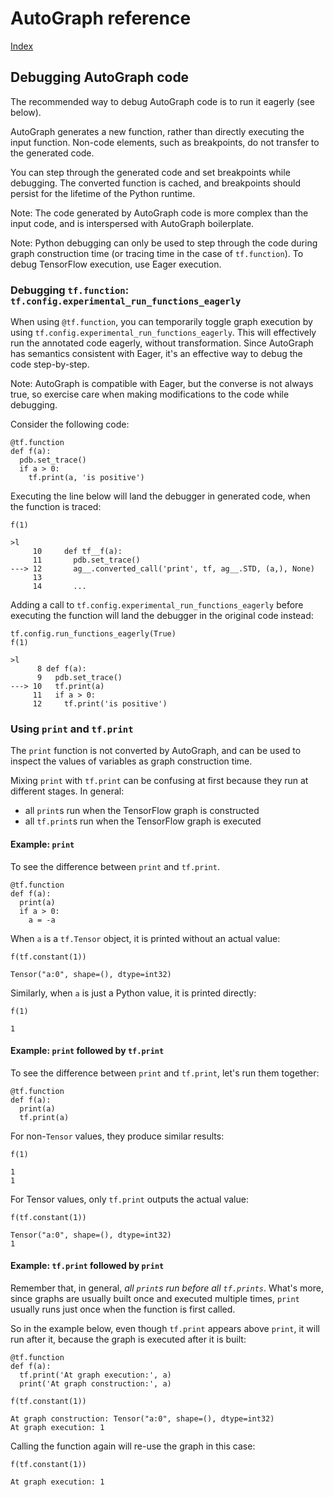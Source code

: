 # AutoGraph reference

[Index](index.md)

## Debugging AutoGraph code

The recommended way to debug AutoGraph code is to run it eagerly (see below).

AutoGraph generates a new function, rather than directly executing the input
function. Non-code elements, such as breakpoints, do not transfer to the
generated code.

You can step through the generated code and set breakpoints while debugging.
The converted function is cached, and breakpoints should persist for the
lifetime of the Python runtime.

Note: The code generated by AutoGraph code is more complex than the input code,
and is interspersed with AutoGraph boilerplate.

Note: Python debugging can only be used to step through the code during graph
construction time (or tracing time in the case of `tf.function`). To debug
TensorFlow execution, use Eager execution.

### Debugging `tf.function`: `tf.config.experimental_run_functions_eagerly`

When using `@tf.function`, you can temporarily toggle graph execution
by using `tf.config.experimental_run_functions_eagerly`. This will
effectively run the annotated code eagerly, without transformation.
Since AutoGraph has semantics consistent with Eager, it's an effective way to
debug the code step-by-step.

Note: AutoGraph is compatible with Eager, but the converse is not always
true, so exercise care when making modifications to the code while debugging.

Consider the following code:

```
@tf.function
def f(a):
  pdb.set_trace()
  if a > 0:
    tf.print(a, 'is positive')
```

Executing the line below will land the debugger in generated code, when the
function is traced:

```
f(1)
```

```
>l
     10     def tf__f(a):
     11       pdb.set_trace()
---> 12       ag__.converted_call('print', tf, ag__.STD, (a,), None)
     13
     14       ...
```

Adding a call to `tf.config.experimental_run_functions_eagerly` before
executing the function will land the debugger in the original code instead:

```
tf.config.run_functions_eagerly(True)
f(1)
```

```
>l
      8 def f(a):
      9   pdb.set_trace()
---> 10   tf.print(a)
     11   if a > 0:
     12     tf.print('is positive')
```

### Using `print` and `tf.print`

The `print` function is not converted by AutoGraph, and can be used to inspect
the values of variables as graph construction time.

Mixing `print` with `tf.print` can be confusing at first because they run at
different stages. In general:

 * all `print`s run when the TensorFlow graph is constructed
 * all `tf.print`s run when the TensorFlow graph is executed

#### Example: `print`

To see the difference between `print` and `tf.print`.

```
@tf.function
def f(a):
  print(a)
  if a > 0:
    a = -a
```

When `a` is a `tf.Tensor` object, it is printed without an actual value:

```
f(tf.constant(1))
```
```
Tensor("a:0", shape=(), dtype=int32)
```

Similarly, when `a` is just a Python value, it is printed directly:

```
f(1)
```
```
1
```

#### Example: `print` followed by `tf.print`

To see the difference between `print` and `tf.print`, let's run them together:

```
@tf.function
def f(a):
  print(a)
  tf.print(a)
```

For non-`Tensor` values, they produce similar results:

```
f(1)
```
```
1
1
```

For Tensor values, only `tf.print` outputs the actual value:

```
f(tf.constant(1))
```
```
Tensor("a:0", shape=(), dtype=int32)
1
```

#### Example: `tf.print` followed by `print`

Remember that, in general, *all `print`s run before all `tf.prints`*.
What's more, since graphs are usually built once and executed multiple times,
`print` usually runs just once when the function is first called.

So in the example below, even though `tf.print` appears above `print`, it will
run after it, because the graph is executed after it is built:

```
@tf.function
def f(a):
  tf.print('At graph execution:', a)
  print('At graph construction:', a)
```

```
f(tf.constant(1))
```
```
At graph construction: Tensor("a:0", shape=(), dtype=int32)
At graph execution: 1
```

Calling the function again will re-use the graph in this case:

```
f(tf.constant(1))
```
```
At graph execution: 1
```
